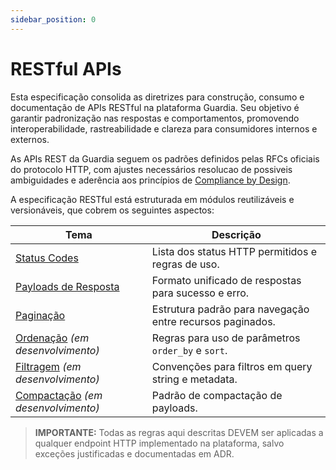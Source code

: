 ```yaml
---
sidebar_position: 0
---
```


# RESTful APIs

Esta especificação consolida as diretrizes para construção, consumo e documentação de APIs RESTful na plataforma Guardia. Seu objetivo é garantir padronização nas respostas e comportamentos, promovendo interoperabilidade, rastreabilidade e clareza para consumidores internos e externos.

As APIs REST da Guardia seguem os padrões definidos pelas RFCs oficiais do protocolo HTTP, com ajustes necessários resolucao de possiveis ambiguidades e aderência aos princípios de [Compliance by Design](../../community/governance/COMPLIANCE.md).


A especificação RESTful está estruturada em módulos reutilizáveis e versionáveis, que cobrem os seguintes aspectos:

| Tema | Descrição |
|------|-----------|
| [Status Codes](./http-status-code.md) | Lista dos status HTTP permitidos e regras de uso. |
| [Payloads de Resposta](./http-response-payloads.md) | Formato unificado de respostas para sucesso e erro. |
| [Paginação](./http-pagination.md) | Estrutura padrão para navegação entre recursos paginados. |
| [Ordenação](./http-sorting.md) *(em desenvolvimento)* | Regras para uso de parâmetros `order_by` e `sort`. |
| [Filtragem](./http-filtering.md) *(em desenvolvimento)* | Convenções para filtros em query string e metadata. |
| [Compactação](./http-compression.md) *(em desenvolvimento)* | Padrão de compactação de payloads. |


> **IMPORTANTE:**
> Todas as regras aqui descritas DEVEM ser aplicadas a qualquer endpoint HTTP implementado na plataforma, salvo exceções justificadas e documentadas em ADR.


